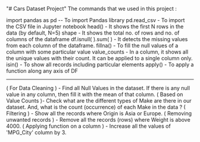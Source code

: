 "# Cars Dataset Project" 
The commands that we used in this project :

import pandas as pd -- To import Pandas library
pd.read_csv - To import the CSV file in Jupyter notebook
head() - It shows the first N rows in the data (by default, N=5)
shape - It shows the total no. of rows and no. of columns of the dataframe
df.isnull( ).sum( ) - It detects the missing values from each column of the dataframe.
fillna() - To fill the null values of a column with some particular value
value_counts - In a column, it shows all the unique values with their count. It can be applied to a single column only.
isin() - To show all records including particular elements
apply() - To apply a function along any axis of DF


________________________________________________________________
( For Data Cleaning ) - Find all Null Values in the dataset. If there is any null value in any column, then fill it with the mean of that column.
( Based on Value Counts )- Check what are the different types of Make are there in our dataset. And, what is the count (occurrence) of each Make in the data ?
( Filtering ) - Show all the records where Origin is Asia or Europe.
( Removing unwanted records ) - Remove all the records (rows) where Weight is above 4000.
( Applying function on a column ) - Increase all the values of 'MPG_City' column by 3.
